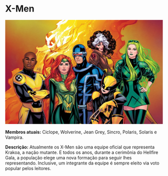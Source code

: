 # X-Men

![](https://github.com/GuilhermeKotchergenko/projeto-versionamento-santandercoders/blob/main/paginas/imagens/x-men.jpg?raw=true)

**Membros atuais:** Ciclope, Wolverine, Jean Grey, Sincro, Polaris, Solaris e Vampira.

**Descrição:** Atualmente os X-Men são uma equipe oficial que representa Krakoa, a nação mutante. E todos os anos, durante a cerimônia do Hellfire Gala, a população elege uma nova formação para seguir lhes representando. Inclusive, um integrante da equipe é sempre eleito via voto popular pelos leitores.